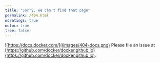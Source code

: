 ```yaml
---
title: "Sorry, we can't find that page"
permalink: /404.html
noratings: true
notoc: true
tree: false
---
```


![https://docs.docker.com/](/images/404-docs.png)
Please file an issue at [https://github.com/docker/docker.github.io](https://github.com/docker/docker.github.io).

